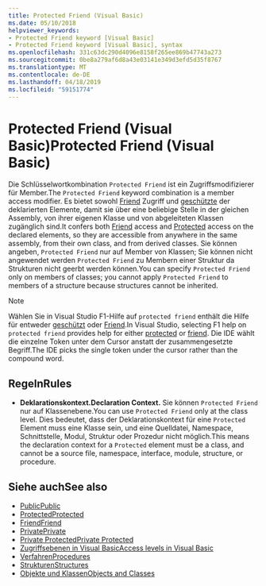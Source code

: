 ```yaml
---
title: Protected Friend (Visual Basic)
ms.date: 05/10/2018
helpviewer_keywords:
- Protected Friend keyword [Visual Basic]
- Protected Friend keyword [Visual Basic], syntax
ms.openlocfilehash: 331c63dc290d4096e8158f265ee869b47743a273
ms.sourcegitcommit: 0be8a279af6d8a43e03141e349d3efd5d35f8767
ms.translationtype: MT
ms.contentlocale: de-DE
ms.lasthandoff: 04/18/2019
ms.locfileid: "59151774"
---
```

# <a name="protected-friend-visual-basic"></a><span data-ttu-id="e68a9-102">Protected Friend (Visual Basic)</span><span class="sxs-lookup"><span data-stu-id="e68a9-102">Protected Friend (Visual Basic)</span></span>

<span data-ttu-id="e68a9-103">Die Schlüsselwortkombination `Protected Friend` ist ein Zugriffsmodifizierer für Member.</span><span class="sxs-lookup"><span data-stu-id="e68a9-103">The `Protected Friend` keyword combination is a member access modifier.</span></span> <span data-ttu-id="e68a9-104">Es bietet sowohl [Friend](friend.md) Zugriff und [geschützte](protected.md) der deklarierten Elemente, damit sie über eine beliebige Stelle in der gleichen Assembly, von ihrer eigenen Klasse und von abgeleiteten Klassen zugänglich sind.</span><span class="sxs-lookup"><span data-stu-id="e68a9-104">It confers both [Friend](friend.md) access and [Protected](protected.md) access on the declared elements, so they are accessible from anywhere in the same assembly, from their own class, and from derived classes.</span></span> <span data-ttu-id="e68a9-105">Sie können angeben, `Protected Friend` nur auf Member von Klassen; Sie können nicht angewendet werden `Protected Friend` zu Membern einer Struktur da Strukturen nicht geerbt werden können.</span><span class="sxs-lookup"><span data-stu-id="e68a9-105">You can specify `Protected Friend` only on members of classes; you cannot apply `Protected Friend` to members of a structure because structures cannot be inherited.</span></span>

> [!NOTE]
> <span data-ttu-id="e68a9-106">Wählen Sie in Visual Studio F1-Hilfe auf `protected friend` enthält die Hilfe für entweder [geschützt](protected.md) oder [Friend](friend.md).</span><span class="sxs-lookup"><span data-stu-id="e68a9-106">In Visual Studio, selecting F1 help on `protected friend` provides help for either [protected](protected.md) or [friend](friend.md).</span></span> <span data-ttu-id="e68a9-107">Die IDE wählt die einzelne Token unter dem Cursor anstatt der zusammengesetzte Begriff.</span><span class="sxs-lookup"><span data-stu-id="e68a9-107">The IDE picks the single token under the cursor rather than the compound word.</span></span>

## <a name="rules"></a><span data-ttu-id="e68a9-108">Regeln</span><span class="sxs-lookup"><span data-stu-id="e68a9-108">Rules</span></span>

- <span data-ttu-id="e68a9-109">**Deklarationskontext.**</span><span class="sxs-lookup"><span data-stu-id="e68a9-109">**Declaration Context.**</span></span> <span data-ttu-id="e68a9-110">Sie können `Protected Friend` nur auf Klassenebene.</span><span class="sxs-lookup"><span data-stu-id="e68a9-110">You can use `Protected Friend` only at the class level.</span></span> <span data-ttu-id="e68a9-111">Dies bedeutet, dass der Deklarationskontext für eine `Protected` Element muss eine Klasse sein, und eine Quelldatei, Namespace, Schnittstelle, Modul, Struktur oder Prozedur nicht möglich.</span><span class="sxs-lookup"><span data-stu-id="e68a9-111">This means the declaration context for a `Protected` element must be a class, and cannot be a source file, namespace, interface, module, structure, or procedure.</span></span> 

## <a name="see-also"></a><span data-ttu-id="e68a9-112">Siehe auch</span><span class="sxs-lookup"><span data-stu-id="e68a9-112">See also</span></span>

- [<span data-ttu-id="e68a9-113">Public</span><span class="sxs-lookup"><span data-stu-id="e68a9-113">Public</span></span>](../../../visual-basic/language-reference/modifiers/public.md)
- [<span data-ttu-id="e68a9-114">Protected</span><span class="sxs-lookup"><span data-stu-id="e68a9-114">Protected</span></span>](../../../visual-basic/language-reference/modifiers/protected.md)
- [<span data-ttu-id="e68a9-115">Friend</span><span class="sxs-lookup"><span data-stu-id="e68a9-115">Friend</span></span>](friend.md)
- [<span data-ttu-id="e68a9-116">Private</span><span class="sxs-lookup"><span data-stu-id="e68a9-116">Private</span></span>](../../../visual-basic/language-reference/modifiers/private.md)
- [<span data-ttu-id="e68a9-117">Private Protected</span><span class="sxs-lookup"><span data-stu-id="e68a9-117">Private Protected</span></span>](./private-protected.md)
- [<span data-ttu-id="e68a9-118">Zugriffsebenen in Visual Basic</span><span class="sxs-lookup"><span data-stu-id="e68a9-118">Access levels in Visual Basic</span></span>](../../../visual-basic/programming-guide/language-features/declared-elements/access-levels.md)
- [<span data-ttu-id="e68a9-119">Verfahren</span><span class="sxs-lookup"><span data-stu-id="e68a9-119">Procedures</span></span>](../../../visual-basic/programming-guide/language-features/procedures/index.md)
- [<span data-ttu-id="e68a9-120">Strukturen</span><span class="sxs-lookup"><span data-stu-id="e68a9-120">Structures</span></span>](../../../visual-basic/programming-guide/language-features/data-types/structures.md)
- [<span data-ttu-id="e68a9-121">Objekte und Klassen</span><span class="sxs-lookup"><span data-stu-id="e68a9-121">Objects and Classes</span></span>](../../../visual-basic/programming-guide/language-features/objects-and-classes/index.md)
